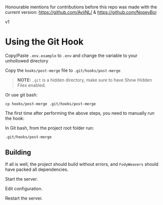 # 

Honourable mentions for contributions before this repo was made with the current version: https://github.com/AviiNL/ & https://github.com/NopeyBoi

v1 

# Using the Git Hook

Copy/Paste `.env.example` to `.env` and change the variable to your unhollowed directory

Copy the `hooks/post-merge` file to `.git/hooks/post-merge`

> **NOTE:** `.git` is a hidden directory, make sure to have Show Hidden Files enabled.

Or use git bash:
```
cp hooks/post-merge .git/hooks/post-merge
```

The first time after performing the above steps, you need to manually run the hook:

In Git bash, from the project root folder run:
```
.git/hooks/post-merge
```

## Building

If all is well, the project should build without errors, and `FodyWeavers` should have packed all dependencies.

Start the server.

Edit configuration.

Restart the server.
